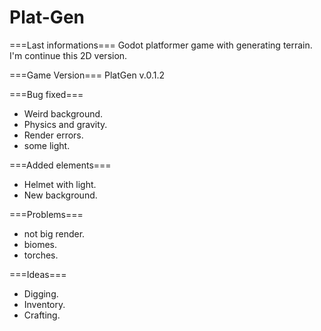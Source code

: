 # Plat-Gen

===Last informations===
Godot platformer game with generating terrain. I'm continue this 2D version.

===Game Version===
PlatGen v.0.1.2

===Bug fixed===
 - Weird background.
 - Physics and gravity.
 - Render errors.
 - some light.

===Added elements===
 - Helmet with light.
 - New background.

===Problems===
 - not big render.
 - biomes.
 - torches.

===Ideas===
 - Digging.
 - Inventory.
 - Crafting.
 

